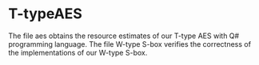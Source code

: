 # T-typeAES
The file aes obtains the resource estimates of our T-type AES with Q# programming language. The file W-type S-box verifies the correctness of the implementations of our W-type S-box.
